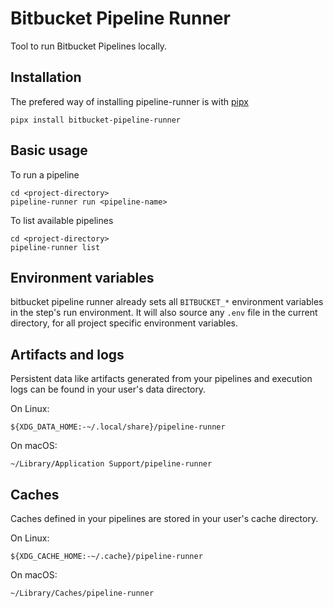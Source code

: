 # Bitbucket Pipeline Runner

Tool to run Bitbucket Pipelines locally.

## Installation
The prefered way of installing pipeline-runner is with [pipx](https://pipx.pypa.io/stable/installation/)
```shell
pipx install bitbucket-pipeline-runner
```

## Basic usage
To run a pipeline
```shell
cd <project-directory>
pipeline-runner run <pipeline-name>
```

To list available pipelines
```shell
cd <project-directory>
pipeline-runner list
```

## Environment variables
bitbucket pipeline runner already sets all `BITBUCKET_*` environment variables in the step's run environment.
It will also source any `.env` file in the current directory, for all project specific environment variables.

## Artifacts and logs
Persistent data like artifacts generated from your pipelines and execution logs can be found in your user's data directory.

On Linux:

    ${XDG_DATA_HOME:-~/.local/share}/pipeline-runner

On macOS:

    ~/Library/Application Support/pipeline-runner

## Caches
Caches defined in your pipelines are stored in your user's cache directory.

On Linux:

    ${XDG_CACHE_HOME:-~/.cache}/pipeline-runner

On macOS:

    ~/Library/Caches/pipeline-runner
